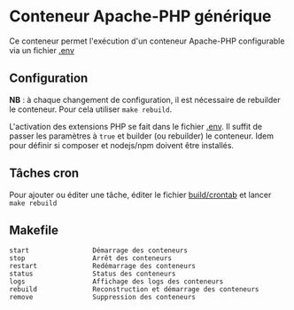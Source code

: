 # Conteneur Apache-PHP générique

Ce conteneur permet l'exécution d'un conteneur Apache-PHP configurable via un fichier [.env](.env)

## Configuration

**NB** : à chaque changement de configuration, il est nécessaire de rebuilder le conteneur. Pour cela utiliser `make rebuild`.

L'activation des extensions PHP se fait dans le fichier [.env](.env). Il suffit de passer les paramètres à `true` et builder (ou rebuilder) le conteneur. Idem pour définir si composer et nodejs/npm doivent être installés.

## Tâches cron

Pour ajouter ou éditer une tâche, éditer le fichier [build/crontab](build/crontab) et lancer `make rebuild`

## Makefile

```
start                Démarrage des conteneurs
stop                 Arrêt des conteneurs
restart              Redémarrage des conteneurs
status               Status des conteneurs
logs                 Affichage des logs des conteneurs
rebuild              Reconstruction et démarrage des conteneurs
remove               Suppression des conteneurs
```

